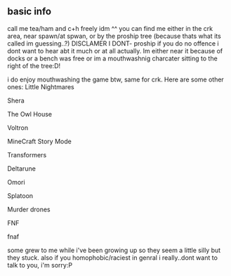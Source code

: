 ## basic info 

call me tea/ham and c+h freely idm ^^
you can find me either in the crk area, near spawn/at spwan, or by the proship tree (because thats what its called im guessing..?) DISCLAMER I DONT- proship if you do no offence i dont want to hear abt it much or at all actually. Im either near it because of docks or a bench was free or im a mouthwashnig charcater sitting to the right of the tree:D!

i do enjoy mouthwashing the game btw, same for crk. Here are some other ones:
Little Nightmares

Shera

The Owl House

Voltron

MineCraft Story Mode

Transformers

Deltarune

Omori

Splatoon

Murder drones

FNF

fnaf


some grew to me while i've been growing up so they seem a little silly but they stuck.
also if you homophobic/raciest in genral i really..dont want to talk to you, i'm sorry:P
